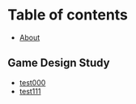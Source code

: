 # Table of contents

* [About](README.md)

## Game Design Study

* [test000](game-design-study/test000.md)
* [test111](game-design-study/test111.md)

